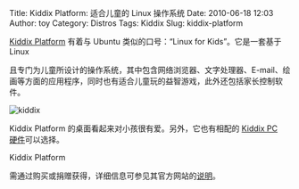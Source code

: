 Title: Kiddix Platform: 适合儿童的 Linux 操作系统
Date: 2010-06-18 12:03
Author: toy
Category: Distros
Tags: Kiddix
Slug: kiddix-platform

[Kiddix
Platform](http://www.kiddix-computing.com/kiddix\_platform/index.php)
有着与 Ubuntu 类似的口号：“Linux for Kids”。它是一套基于 Linux  

且专门为儿童所设计的操作系统，其中包含网络浏览器、文字处理器、E-mail、绘画等方面的应用程序，同时也有适合儿童玩的益智游戏，此外还包括家长控制软件。

![kiddix](http://i.linuxtoy.org/images/2010/06/kiddix.png)

Kiddix Platform 的桌面看起来对小孩很有爱。另外，它也有相配的 [Kiddix PC  
硬件](http://www.kiddix-computing.com/kiddixpc/index.php)可以选择。

Kiddix Platform  

需通过购买或捐赠获得，详细信息可参见其官方网站的[说明](http://www.kiddix-computing.com/get\_now/index.php)。
